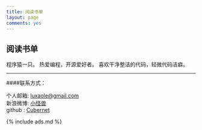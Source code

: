 ```yaml
---
title: 阅读书单
layout: page
comments: yes
---
```



<h2 class="archive-title">阅读书单</h2>

<article class="page"> 
  <div class="post-content">
  <div class="entry">
程序猿一只。 	
热爱编程，开源爱好者。		
喜欢干净整洁的代码，轻微代码洁癖。
  <hr>

####联系方式：        

个人邮箱: [luxaole@gmail.com](mailto:luxaole@gmail.com)     
新浪微博: [小怪兽](http://weibo.com/luxaole)	 
github : [Cubernet](https://github.com/cubernet) 
    </div>
<footer>
	<div class="clearfix"></div>
</footer>
  </div>
</article>

{% include ads.md %}





